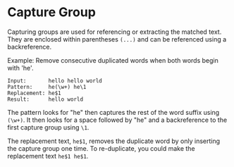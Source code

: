 # Capture Group

Capturing groups are used for referencing or extracting the matched text. They are enclosed within parentheses `(...)` and can be referenced using a backreference.

Example: Remove consecutive duplicated words when both words begin with 'he'.

```
Input:       hello hello world
Pattern:     he(\w+) he\1
Replacement: he$1
Result:      hello world
```

The pattern looks for "he" then captures the rest of the word suffix using `(\w+)`. It then looks for a space followed by "he" and a backreference to the first capture group using `\1`.

The replacement text, `he$1`, removes the duplicate word by only inserting the capture group one time. To re-duplicate, you could make the replacement text `he$1 he$1`.